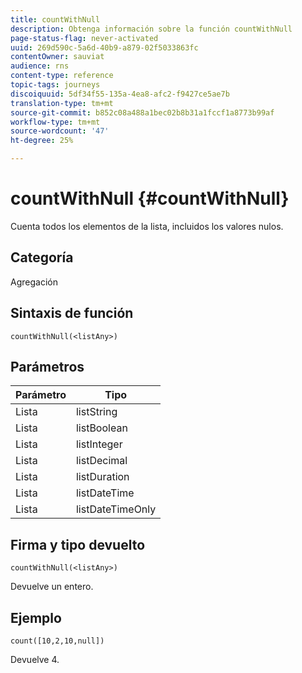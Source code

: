 ```yaml
---
title: countWithNull
description: Obtenga información sobre la función countWithNull
page-status-flag: never-activated
uuid: 269d590c-5a6d-40b9-a879-02f5033863fc
contentOwner: sauviat
audience: rns
content-type: reference
topic-tags: journeys
discoiquuid: 5df34f55-135a-4ea8-afc2-f9427ce5ae7b
translation-type: tm+mt
source-git-commit: b852c08a488a1bec02b8b31a1fccf1a8773b99af
workflow-type: tm+mt
source-wordcount: '47'
ht-degree: 25%

---
```



# countWithNull {#countWithNull}

Cuenta todos los elementos de la lista, incluidos los valores nulos.

## Categoría

Agregación

## Sintaxis de función

`countWithNull(<listAny>)`

## Parámetros

| Parámetro | Tipo |
|-----------|------------------|
| Lista | listString |
| Lista | listBoolean |
| Lista | listInteger |
| Lista | listDecimal |
| Lista | listDuration |
| Lista | listDateTime |
| Lista | listDateTimeOnly |

## Firma y tipo devuelto

`countWithNull(<listAny>)`

Devuelve un entero.

## Ejemplo

`count([10,2,10,null])`

Devuelve 4.
